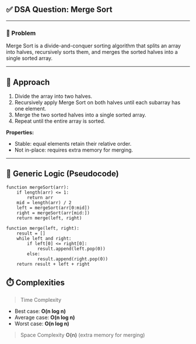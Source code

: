 ## ✅ DSA Question: Merge Sort

---

### 🧠 Problem  

Merge Sort is a divide-and-conquer sorting algorithm that splits an array into halves, recursively sorts them, and merges the sorted halves into a single sorted array.

---

## 🧭 Approach

1. Divide the array into two halves.  
2. Recursively apply Merge Sort on both halves until each subarray has one element.  
3. Merge the two sorted halves into a single sorted array.  
4. Repeat until the entire array is sorted.  

**Properties:**  
- Stable: equal elements retain their relative order.  
- Not in-place: requires extra memory for merging.  

---

## 🔁 Generic Logic (Pseudocode)
```text
function mergeSort(arr):
    if length(arr) <= 1:
        return arr
    mid = length(arr) / 2
    left = mergeSort(arr[0:mid])
    right = mergeSort(arr[mid:])
    return merge(left, right)

function merge(left, right):
    result = []
    while left and right:
        if left[0] <= right[0]:
            result.append(left.pop(0))
        else:
            result.append(right.pop(0))
    return result + left + right
```

## ⏱️ Complexities
 > Time Complexity


* Best case: **O(n log n)**
* Average case: **O(n log n)**
* Worst case: **O(n log n)**


> Space Complexity
**O(n)** (extra memory for merging)
